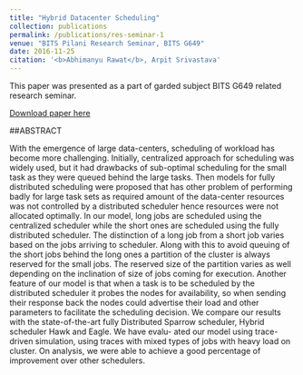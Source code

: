 ```yaml
---
title: "Hybrid Datacenter Scheduling"
collection: publications
permalink: /publications/res-seminar-1
venue: "BITS Pilani Research Seminar, BITS G649"
date: 2016-11-25
citation: '<b>Abhimanyu Rawat</b>, Arpit Srivastava'
---
```

This paper was presented as a part of garded subject BITS G649 related research seminar.

[Download paper here](https://ABresting.github.io/files/RES_SEMINAR.pdf)

##ABSTRACT

With the emergence of large data-centers, scheduling of workload has
become more challenging. Initially, centralized approach for scheduling
was widely used, but it had drawbacks of sub-optimal scheduling for the
small task as they were queued behind the large tasks.
Then models for fully distributed scheduling were proposed that has
other problem of performing badly for large task sets as required amount
of the data-center resources was not controlled by a distributed scheduler
hence resources were not allocated optimally. In our model, long jobs
are scheduled using the centralized scheduler while the short ones are
scheduled using the fully distributed scheduler. The distinction of a long
job from a short job varies based on the jobs arriving to scheduler. Along
with this to avoid queuing of the short jobs behind the long ones a partition
of the cluster is always reserved for the small jobs. The reserved size of the
partition varies as well depending on the inclination of size of jobs coming
for execution. Another feature of our model is that when a task is to be
scheduled by the distributed scheduler it probes the nodes for availability,
so when sending their response back the nodes could advertise their load
and other parameters to facilitate the scheduling decision.
We compare our results with the state-of-the-art fully Distributed
Sparrow scheduler, Hybrid scheduler Hawk and Eagle. We have evalu-
ated our model using trace-driven simulation, using traces with mixed
types of jobs with heavy load on cluster. On analysis, we were able to
achieve a good percentage of improvement over other schedulers.